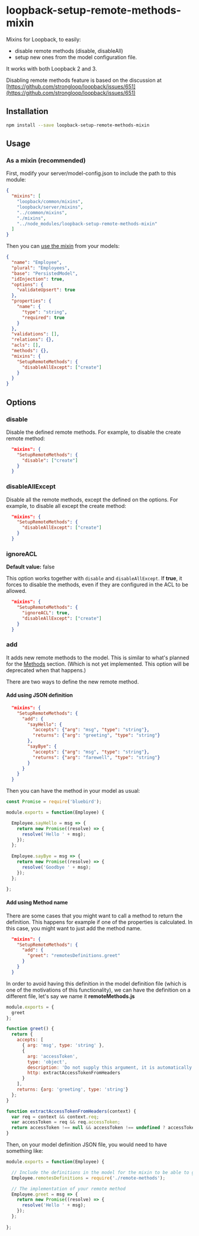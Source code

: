 # loopback-setup-remote-methods-mixin

Mixins for Loopback, to easily:

- disable remote methods (disable, disableAll)
- setup new ones from the model configuration file.
 
It works with both Loopback 2 and 3.

Disabling remote methods feature is based on the discussion at [https://github.com/strongloop/loopback/issues/651](https://github.com/strongloop/loopback/issues/651)

## Installation

```bash
npm install --save loopback-setup-remote-methods-mixin
```

## Usage

### As a mixin (recommended)

First, modify your server/model-config.json to include the path to this module:

```json
{
  "mixins": [
    "loopback/common/mixins",
    "loopback/server/mixins",
    "../common/mixins",
    "./mixins",
    "../node_modules/loopback-setup-remote-methods-mixin"
  ]
}
```

Then you can [use the mixin](https://loopback.io/doc/en/lb2/Defining-mixins.html#enable-a-model-with-mixins) from your models:

```json
{
  "name": "Employee",
  "plural": "Employees",
  "base": "PersistedModel",
  "idInjection": true,
  "options": {
    "validateUpsert": true
  },
  "properties": {
    "name": {
      "type": "string",
      "required": true
    }
  },
  "validations": [],
  "relations": {},
  "acls": [],
  "methods": {},
  "mixins": {
    "SetupRemoteMethods": {
      "disableAllExcept": ["create"]
    }
  }
}
```

## Options

### disable

Disable the defined remote methods. For example, to disable the create remote method:

```json
  "mixins": {
    "SetupRemoteMethods": {
      "disable": ["create"]
    }
  }
```

### disableAllExcept

Disable all the remote methods, except the defined on the options. For example, to disable all except the create method: 

```json
  "mixins": {
    "SetupRemoteMethods": {
      "disableAllExcept": ["create"]
    }
  }
```

### ignoreACL

**Default value:** false

This option works together with `disable` and `disableAllExcept`. If **true**, it forces to disable the methods, even if they are configured in the ACL to be allowed. 

```json
  "mixins": {
    "SetupRemoteMethods": {
      "ignoreACL": true,
      "disableAllExcept": ["create"]
    }
  }
```

### add

It adds new remote methods to the model. This is similar to what's planned for the [Methods](https://loopback.io/doc/en/lb2/Model-definition-JSON-file.html#methods) section. (Which is not yet implemented. This option will be deprecated when that happens.)
 
There are two ways to define the new remote method.
 
#### Add using JSON definition

```json
  "mixins": {
    "SetupRemoteMethods": {
      "add": {
        "sayHello": {
          "accepts": {"arg": "msg", "type": "string"},
          "returns": {"arg": "greeting", "type": "string"}
        },
        "sayBye": {
          "accepts": {"arg": "msg", "type": "string"},
          "returns": {"arg": "farewell", "type": "string"}
        }
      }
    }
  }
```

Then you can have the method in your model as usual:

```javascript
const Promise = require('bluebird');

module.exports = function(Employee) {

  Employee.sayHello = msg => {
    return new Promise((resolve) => {
      resolve('Hello ' + msg);
    });
  };
  
  Employee.sayBye = msg => {
    return new Promise((resolve) => {
      resolve('Goodbye ' + msg);
    });
  };

};
```

#### Add using Method name

There are some cases that you might want to call a method to return the definition. This happens for example if one of the properties is calculated. In this case, you might want to just add the method name.

```json
  "mixins": {
    "SetupRemoteMethods": {
      "add": {
        "greet": "remotesDefinitions.greet"
      }
    }
  }
```

In order to avoid having this definition in the model definition file (which is one of the motivations of this functionality), we can have the definition on a different file, let's say we name it **remoteMethods.js**

```javascript
module.exports = {
  greet
};

function greet() {
  return {
    accepts: [
      { arg: 'msg', type: 'string' },
      {
        arg: 'accessToken',
        type: 'object',
        description: 'Do not supply this argument, it is automatically extracted from request headers.',
        http: extractAccessTokenFromHeaders
      }
    ],
    returns: {arg: 'greeting', type: 'string'}
  };
}

function extractAccessTokenFromHeaders(context) {
  var req = context && context.req;
  var accessToken = req && req.accessToken;
  return accessToken !== null && accessToken !== undefined ? accessToken : undefined;
}

```

Then, on your model definition JSON file, you would need to have something like:

```javascript
module.exports = function(Employee) {

  // Include the definitions in the model for the mixin to be able to get them
  Employee.remotesDefinitions = require('./remote-methods');

  // The implementation of your remote method  
  Employee.greet = msg => {
    return new Promise((resolve) => {
      resolve('Hello ' + msg);
    });
  };
  
};
```
